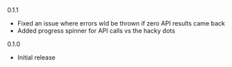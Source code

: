 0.1.1
* Fixed an issue where errors wld be thrown if zero API results came back
* Added progress spinner for API calls vs the hacky dots

0.1.0 
* Initial release
